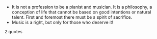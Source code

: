  - It is not a profession to be a pianist and musician. It is a philosophy, a conception of life that cannot be based on good intentions or natural talent. First and foremost there must be a spirit of sacrifice.
 - Music is a right, but only for those who deserve it!

2 quotes